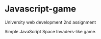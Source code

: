 # Javascript-game

University web development 2nd assignment

Simple JavaScript Space Invaders-like game.
